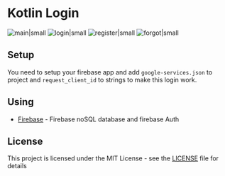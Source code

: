 # Kotlin Login

![main|small](readmeImages/1.jpg) ![login|small](readmeImages/3.jpg) ![register|small](readmeImages/3.jpg) ![forgot|small](readmeImages/4.jpg)

## Setup

You need to setup your firebase app and add ```google-services.json``` to project and ```request_client_id``` to strings
 to make this login work.


## Using

* [Firebase](https://firebase.google.com/) - Firebase noSQL database and firebase Auth

## License

This project is licensed under the MIT License - see the [LICENSE](https://github.com/kubekbreha/AndroidAppParts/blob/master/LICENCE) file for details
